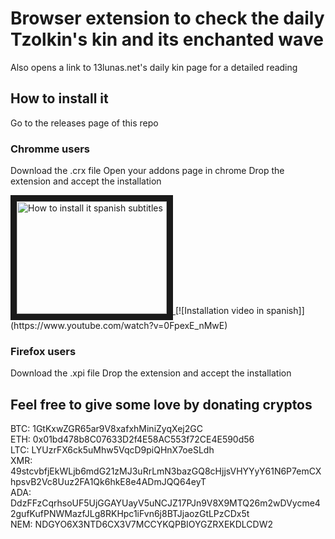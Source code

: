 # Browser extension to check the daily Tzolkin's kin and its enchanted wave

Also opens a link to 13lunas.net's daily kin page for a detailed reading

## How to install it

Go to the releases page of this repo  

### Chromme users
Download the .crx file
Open your addons page in chrome
Drop the extension and accept the installation

<a href="http://www.youtube.com/watch?feature=player_embedded&v=0FpexE_nMwE" target="_blank">
  <img src="http://img.youtube.com/vi/0FpexE_nMwE/0.jpg" alt="How to install it spanish subtitles" width="240" height="180" border="10" />
</a>
[![Installation video in spanish]](https://www.youtube.com/watch?v=0FpexE_nMwE)

### Firefox users
Download the .xpi file
Drop the extension and accept the installation

## Feel free to give some love by donating cryptos

BTC: 1GtKxwZGR65ar9V8xafxhMiniZyqXej2GC  
ETH: 0x01bd478b8C07633D2f4E58AC553f72CE4E590d56  
LTC: LYUzrFX6ck5uMhw5VqcD9piQHnX7oeSLdh  
XMR: 49stcvbfjEkWLjb6mdG21zMJ3uRrLmN3bazGQ8cHjjsVHYYyY61N6P7emCXhpsvB2Vc8Uuz2FA1Qk6hkE8e4ADmJQQ64eyT  
ADA: DdzFFzCqrhsoUF5UjGGAYUayV5uNCJZ17PJn9V8X9MTQ26m2wDVycme42gufKufPNWMazfJLg8RKHpc1iFvn6j8BTJjaozGtLPzCDx5t  
NEM: NDGYO6X3NTD6CX3V7MCCYKQPBIOYGZRXEKDLCDW2  
